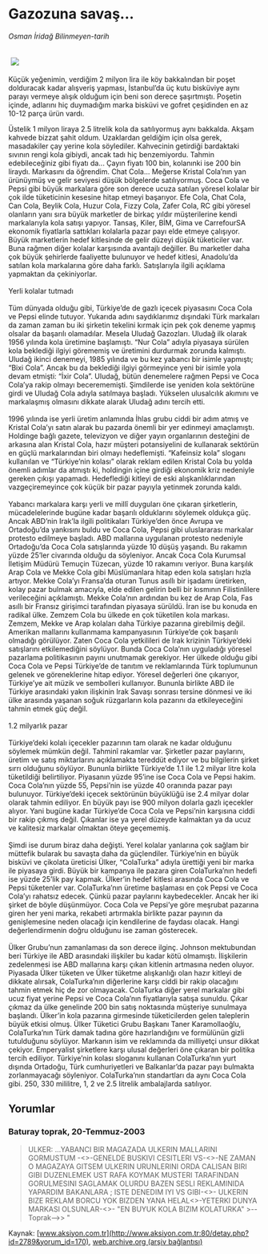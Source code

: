 # Gazozuna savaş...

*Osman İridağ Bilinmeyen-tarih*

<div>
 <font>
  <img border="0" height="1" src="/web/20031111025022im_/http://www.aksiyon.com.tr/images/blank.gif"/>
 </font>
 <font class="content">
  <p>
   <img border="0" hspace="5" src="http://web.archive.org/web/20031111025022im_/http://www.aksiyon.com.tr/resim/449/20.jpg" vspace="5"/>
  </p>
 </font>
 <font class="content">
  Küçük yeğenimin, verdiğim 2 milyon lira ile köy bakkalından bir poşet dolduracak kadar alışveriş yapması, İstanbul’da üç kutu bisküviye aynı parayı vermeye alışık olduğum için beni son derece şaşırtmıştı. Poşetin içinde, adlarını hiç duymadığım marka bisküvi ve gofret çeşidinden en az 10-12 parça ürün vardı.
 </font>
 <p>
  <font class="content">
   Üstelik 1 milyon liraya 2.5 litrelik kola da satılıyormuş aynı bakkalda. Akşam kahvede bizzat şahit oldum. Uzaklardan geldiğim için olsa gerek, masadakiler çay yerine kola söylediler. Kahvecinin getirdiği bardaktaki sıvının rengi kola gibiydi, ancak tadı hiç benzemiyordu. Tahmin edebileceğiniz gibi fiyatı da... Çayın fiyatı 100 bin, kolanınki ise 200 bin liraydı. Markasını da öğrendim. Chat Cola... Meğerse Kristal Cola’nın yan ürünüymüş ve gelir seviyesi düşük bölgelerde satılıyormuş. Coca Cola ve Pepsi gibi büyük markalara göre son derece ucuza satılan yöresel kolalar bir çok ilde tüketicinin kesesine hitap etmeyi başarıyor. Efe Cola, Chat Cola, Can Cola, Beylik Cola, Huzur Cola, Fizzy Cola, Zafer Cola, RC gibi yöresel olanların yanı sıra büyük marketler de birkaç yıldır müşterilerine kendi markalarıyla kola satışı yapıyor. Tansaş, Kiler, BİM, Gima ve CarrefourSA ekonomik fiyatlarla sattıkları kolalarla pazar payı elde etmeye çalışıyor. Büyük marketlerin hedef kitlesinde de gelir düzeyi düşük tüketiciler var. Buna rağmen diğer kolalar karşısında avantajlı değiller. Bu marketler daha çok büyük şehirlerde faaliyette bulunuyor ve hedef kitlesi, Anadolu’da satılan kola markalarına göre daha farklı. Satışlarıyla ilgili açıklama yapmaktan da çekiniyorlar.
   <br/>
   <br/>
   Yerli kolalar tutmadı
   <br/>
   <br/>
   Tüm dünyada olduğu gibi, Türkiye’de de gazlı içecek piyasasını Coca Cola ve Pepsi elinde tutuyor. Yukarıda adını saydıklarımız dışındaki Türk markaları da zaman zaman bu iki şirketin tekelini kırmak için pek çok deneme yapmış olsalar da başarılı olamadılar. Mesela Uludağ Gazozları. Uludağ ilk olarak 1956 yılında kola üretimine başlamıştı. “Nur Cola” adıyla piyasaya sürülen kola beklediği ilgiyi görememiş ve üretimini durdurmak zorunda kalmıştı. Uludağ ikinci denemeyi, 1985 yılında ve bu kez yabancı bir isimle yapmıştı; “Bixi Cola”. Ancak bu da beklediği ilgiyi görmeyince yeni bir isimle yola devam etmişti: “İxir Cola”. Uludağ, bütün denemelere rağmen Pepsi ve Coca Cola’ya rakip olmayı becerememişti. Şimdilerde ise yeniden kola sektörüne girdi ve Uludağ Cola adıyla satılmaya başladı. Yükselen ulusalcılık akımını ve markalaşmış olmasını dikkate alarak Uludağ adını tercih etti.
   <br/>
   <br/>
   1996 yılında ise yerli üretim anlamında İhlas grubu ciddi bir adım atmış ve Kristal Cola’yı satın alarak bu pazarda önemli bir yer edinmeyi amaçlamıştı. Holdinge bağlı gazete, televizyon ve diğer yayın organlarının desteğini de arkasına alan Kristal Cola, hazır müşteri potansiyelini de kullanarak sektörün en güçlü markalarından biri olmayı hedeflemişti. “Kafeinsiz kola” sloganı kullanılan ve “Türkiye’nin kolası” olarak reklam edilen Kristal Cola bu yolda önemli adımlar da atmıştı ki, holdingin içine girdiği ekonomik kriz nedeniyle gereken çıkışı yapamadı. Hedeflediği kitleyi de eski alışkanlıklarından vazgeçiremeyince çok küçük bir pazar payıyla yetinmek zorunda kaldı.
   <br/>
   <br/>
   Yabancı markalara karşı yerli ve millî duyguları öne çıkaran şirketlerin, mücadelelerinde bugüne kadar başarılı olduklarını söylemek oldukça güç. Ancak ABD’nin Irak’la ilgili politikaları Türkiye’den önce Avrupa ve Ortadoğu’da yankısını buldu ve Coca Cola, Pepsi gibi uluslararası markalar protesto edilmeye başladı. ABD mallarına uygulanan protesto nedeniyle Ortadoğu’da Coca Cola satışlarında yüzde 10 düşüş yaşandı. Bu rakamın yüzde 25’ler civarında olduğu da söyleniyor. Ancak Coca Cola Kurumsal İletişim Müdürü Temuçin Tüzecan, yüzde 10 rakamını veriyor. Buna karşılık Arap Cola ve Mekke Cola gibi Müslümanlara hitap eden kola satışları hızla artıyor. Mekke Cola’yı Fransa’da oturan Tunus asıllı bir işadamı üretirken, kolay pazar bulmak amacıyla, elde edilen gelirin belli bir kısmının Filistinlilere verileceğini açıklamıştı. Mekke Cola’nın ardından bu kez de Arap Cola, Fas asıllı bir Fransız girişimci tarafından piyasaya sürüldü. İran ise bu konuda en radikal ülke. Zemzem Cola bu ülkede en çok tüketilen kola markası. Zemzem, Mekke ve Arap kolaları daha Türkiye pazarına girebilmiş değil. Amerikan mallarını kullanmama kampanyasının Türkiye’de çok başarılı olmadığı görülüyor. Zaten Coca Cola yetkilileri de Irak krizinin Türkiye’deki satışlarını etkilemediğini söylüyor. Bunda Coca Cola’nın uyguladığı yöresel pazarlama politikasının payını unutmamak gerekiyor. Her ülkede olduğu gibi Coca Cola ve Pepsi Türkiye’de de tanıtım ve reklamlarında Türk toplumunun gelenek ve göreneklerine hitap ediyor. Yöresel değerleri öne çıkarıyor, Türkiye’ye ait müzik ve sembolleri kullanıyor. Bununla birlikte ABD ile Türkiye arasındaki yakın ilişkinin Irak Savaşı sonrası tersine dönmesi ve iki ülke arasında yaşanan soğuk rüzgarların kola pazarını da etkileyeceğini tahmin etmek güç değil.
   <br/>
   <br/>
   1.2 milyarlık pazar
   <br/>
   <br/>
   Türkiye’deki kolalı içecekler pazarının tam olarak ne kadar olduğunu söylemek mümkün değil. Tahminî rakamlar var. Şirketler pazar paylarını, üretim ve satış miktarlarını açıklamakta tereddüt ediyor ve bu bilgilerin şirket sırrı olduğunu söylüyor. Bununla birlikte Türkiye’de 1.1 ile 1.2 milyar litre kola tüketildiği belirtiliyor. Piyasanın yüzde 95’ine ise Coca Cola ve Pepsi hakim. Coca Cola’nın yüzde 55, Pepsi’nin ise yüzde 40 oranında pazar payı bulunuyor. Türkiye’deki içecek sektörünün büyüklüğü ise 2.4 milyar dolar olarak tahmin ediliyor. En büyük payı ise 900 milyon dolarla gazlı içecekler alıyor. Yani bugüne kadar Türkiye’de Coca Cola ve Pepsi’nin karşısına ciddi bir rakip çıkmış değil. Çıkanlar ise ya yerel düzeyde kalmaktan ya da ucuz ve kalitesiz markalar olmaktan öteye geçememiş.
   <br/>
   <br/>
   Şimdi ise durum biraz daha değişti. Yerel kolalar yanlarına çok sağlam bir müttefik bularak bu savaşta daha da güçlendiler. Türkiye’nin en büyük bisküvi ve çikolata üreticisi Ülker, “ColaTurka” adıyla ürettiği yeni bir marka ile piyasaya girdi. Büyük bir kampanya ile pazara giren ColaTurka’nın hedefi ise yüzde 25’lik pay kapmak. Ülker’in hedef kitlesi arasında Coca Cola ve Pepsi tüketenler var. ColaTurka’nın üretime başlaması en çok Pepsi ve Coca Cola’yı rahatsız edecek. Çünkü pazar paylarını kaybedecekler. Ancak her iki şirket de böyle düşünmüyor. Coca Cola ve Pepsi’ye göre meşrubat pazarına giren her yeni marka, rekabeti artırmakla birlikte pazar payının da genişlemesine neden olacağı için kendilerine de faydası olacak. Hangi değerlendirmenin doğru olduğunu ise zaman gösterecek.
   <br/>
   <br/>
   Ülker Grubu’nun zamanlaması da son derece ilginç. Johnson mektubundan beri Türkiye ile ABD arasındaki ilişkiler bu kadar kötü olmamıştı. İlişkilerin zedelenmesi ise ABD mallarına karşı çıkan kitlenin artmasına neden oluyor. Piyasada Ülker tüketen ve Ülker tüketme alışkanlığı olan hazır kitleyi de dikkate alırsak, ColaTurka’nın diğerlerine karşı ciddi bir rakip olacağını tahmin etmek hiç de zor olmayacak. ColaTurka diğer yerel markalar gibi ucuz fiyat yerine Pepsi ve Coca Cola’nın fiyatlarıyla satışa sunuldu. Çıkar çıkmaz da ülke genelinde 200 bin satış noktasında müşteriye sunulmaya başlandı. Ülker’in kola pazarına girmesinde tüketicilerden gelen taleplerin büyük etkisi olmuş. Ülker Tüketici Grubu Başkanı Taner Karamollaoğlu, ColaTurka’nın Türk damak tadına göre hazırlandığını ve formülünün gizli tutulduğunu söylüyor. Markanın isim ve reklamında da milliyetçi unsur dikkat çekiyor. Emperyalist şirketlere karşı ulusal değerleri öne çıkaran bir politika tercih ediliyor. Türkiye’nin kolası sloganını kullanan ColaTurka’nın yurt dışında Ortadoğu, Türk cumhuriyetleri ve Balkanlar’da pazar payı bulmakta zorlanmayacağı söyleniyor. ColaTurka’nın standartları da aynı Coca Cola gibi. 250, 330 mililitre, 1, 2 ve 2.5 litrelik ambalajlarda satılıyor.
   <br/>
  </font>
 </p>
</div>


## Yorumlar

### Baturay toprak, 20-Temmuz-2003
> ULKER: 
> ...YABANCI BIR MAGAZADA ULKERIN MALLARINI GORMUSTUM -<>-GENELDE BUSKIVI CESITLERI VS-<>-NE ZAMAN O MAGAZAYA GITSEM ULKERIN URUNLERINI ORDA CALISAN BIRI GIBI DUZENLEMEK UST RAFA KOYMAK MUSTERI TARAFINDAN GORULMESINI SAGLAMAK OLURDU BAZEN SESLI REKLAMINIDA YAPARDIM  BAKANLARA ; ISTE DENEDIM IYI  VS GIBI-<>- ULKERIN BIZE REKLAM BORCU YOK BIZDEN YANA HELAL<>-YETERKI DUNYA MARKASI OLSUNLAR-<>-   "EN BUYUK KOLA BIZIM KOLATURKA"    >--Toprak-->>  "

Kaynak: [www.aksiyon.com.tr](http://www.aksiyon.com.tr:80/detay.php?id=2789&yorum_id=170), [web.archive.org (arşiv bağlantısı)](http://web.archive.org/web/20031111025022/http://www.aksiyon.com.tr:80/detay.php?id=2789&yorum_id=170)
